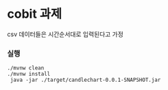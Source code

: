 # cobit 과제

csv 데이터들은 시간순서대로 입력된다고 가정

### 실행

```
./mvnw clean
./mvnw install
 java -jar ./target/candlechart-0.0.1-SNAPSHOT.jar
```